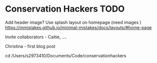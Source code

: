 # Conservation Hackers TODO

Add header image? 
Use splash layout on homepage (need images )
https://mmistakes.github.io/minimal-mistakes/docs/layouts/#home-page

Invite collaborators - Caitie, ....

Christina - first blog post

cd /Users/s2973410/Documents/Code/conservationhackers
